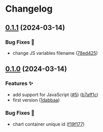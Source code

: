 # Changelog

## [0.1.1](https://github.com/hugomods/echarts/compare/v0.1.0...v0.1.1) (2024-03-14)


### Bug Fixes 🐞

* change JS variables filename ([78ed425](https://github.com/hugomods/echarts/commit/78ed425c3c52cb5e09912438c05a62d66198cff1))

## [0.1.0](https://github.com/hugomods/echarts/compare/v0.0.1...v0.1.0) (2024-03-14)


### Features ✨

* add support for JavaScript ([#5](https://github.com/hugomods/echarts/issues/5)) ([b7aff1c](https://github.com/hugomods/echarts/commit/b7aff1c7697abf4fac87b6bbf7d30b8b2db03f2c))
* first version ([1dabbaa](https://github.com/hugomods/echarts/commit/1dabbaa64c41a23a5e7fc705587f0ab1448a8f48))


### Bug Fixes 🐞

* chart container unique id ([f19f177](https://github.com/hugomods/echarts/commit/f19f177866c9efd739e58d68cc581b4960706f37))
